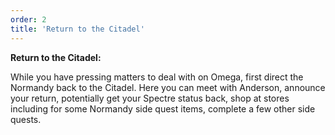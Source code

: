 ```yaml
---
order: 2
title: 'Return to the Citadel'
---
```


**Return to the Citadel:**

While you have pressing matters to deal with on Omega, first direct the Normandy back to the Citadel. Here you can meet with Anderson, announce your return, potentially get your Spectre status back, shop at stores including for some Normandy side quest items, complete a few other side quests.
